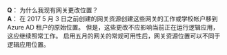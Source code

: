 **Q**： 为什么我现有网关更改位置？ <br/>
**A**： 在 2017 5 月 3 日之前创建的网关资源创建这些网关的工作或学校帐户移到 Azure AD 租户的原始位置。 但是，这些更改不应影响当前正在运行逻辑应用，这应继续照常工作。 启用五月的网关的常规可用性后，网关资源位置可以不同于逻辑应用位置。